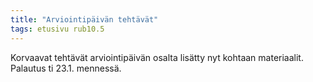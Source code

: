 ```yaml
---
title: "Arviointipäivän tehtävät"
tags: etusivu rub10.5
---
```


Korvaavat tehtävät arviointipäivän osalta lisätty nyt kohtaan materiaalit. Palautus ti 23.1. mennessä.